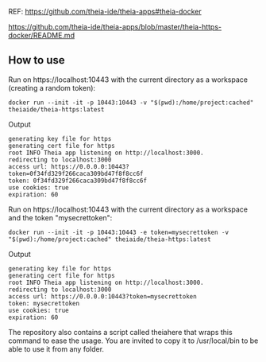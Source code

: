 REF:
https://github.com/theia-ide/theia-apps#theia-docker

https://github.com/theia-ide/theia-apps/blob/master/theia-https-docker/README.md

## How to use

Run on https://localhost:10443 with the current directory as a workspace (creating a random token):
```
docker run --init -it -p 10443:10443 -v "$(pwd):/home/project:cached" theiaide/theia-https:latest
```
Output
```
generating key file for https
generating cert file for https
root INFO Theia app listening on http://localhost:3000.
redirecting to localhost:3000
access url: https://0.0.0.0:10443?token=0f34fd329f266caca309bd47f8f8cc6f
token: 0f34fd329f266caca309bd47f8f8cc6f
use cookies: true
expiration: 60
```

Run on https://localhost:10443 with the current directory as a workspace and the token "mysecrettoken":
```
docker run --init -it -p 10443:10443 -e token=mysecrettoken -v "$(pwd):/home/project:cached" theiaide/theia-https:latest
```
Output
```
generating key file for https
generating cert file for https
root INFO Theia app listening on http://localhost:3000.
redirecting to localhost:3000
access url: https://0.0.0.0:10443?token=mysecrettoken
token: mysecrettoken
use cookies: true
expiration: 60
```
The repository also contains a script called theiahere that wraps this command to ease the usage. You are invited to copy it to /usr/local/bin to be able to use it from any folder.

